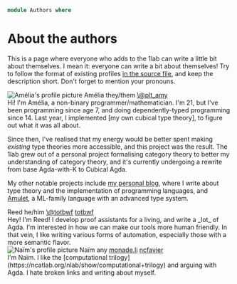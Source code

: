 ```agda
module Authors where
```

# About the authors

This is a page where everyone who adds to the 1lab can write a little
bit about themselves. I mean it: everyone can write a bit about
themselves! Try to follow the format of existing profiles [in the source
file], and keep the description short. Don't forget to mention your
pronouns.

[in the source file]: https://github.com/plt-amy/1lab/blob/main/src/Authors.lagda.md?plain=1

<!-- KEEP THIS SVG HERE -->

<svg width="0" height="0">
  <clipPath id="squircle" clipPathUnits="objectBoundingBox">
    <path
      fill="red"
      stroke="none"
      d="M 0,0.5 C 0,0 0,0 0.5,0 S 1,0 1,0.5 1,1 0.5,1 0,1 0,0.5"
    />
  </clipPath>
</svg>

<!-- ALTERNATE pfp-left AND pfp-right CLASSES FOR EACH PROFILE -->

<div class="profile pfp-left">
<div class="profile-pfp">
<img alt="Amélia's profile picture" src="static/pfps/amelia.png" />
<span class="profile-name">Amélia</span>
<span class="profile-pronouns">they/them</span>
<span><a href="https://twitter.com/plt_amy">\@plt_amy</a></span>
</div>

<div class="profile-profile">
Hi! I'm Amélia, a non-binary programmer/mathematician. I'm 21, but I've
been programming since age 7, and doing dependently-typed programming
since 14. Last year, I implemented [my own cubical type theory], to
figure out what it was all about.

Since then, I've realised that my energy would be better spent making
_existing_ type theories more accessible, and this project was the
result. The 1lab grew out of a personal project formalising category
theory to better my understanding of category theory, and it's currently
undergoing a rewrite from base Agda-with-K to Cubical Agda.

[my own cubical type theory]: https://git.amelia.how/amelia/cubical

My other notable projects include [my personal blog], where I write
about type theory and the implementation of programming languages, and
[Amulet], a ML-family language with an advanced type system.

[my personal blog]: https://amelia.how
[Amulet]: https://amulet.works
</div>
</div>

<div class="profile pfp-right">
<div class="profile-pfp">
<span class="profile-name">Reed</span>
<span class="profile-pronouns">he/him</span>
<span><a href="https://twitter.com/totbwf">\@totbwf</a></span>
<span><a href="https://github.com/totbwf">totbwf</a></span>
</div>

<div class="profile-profile">
Hey! I'm Reed! I develop proof assistants for a living, and write a _lot_ of Agda.
I'm interested in how we can make our tools more human friendly. In that vein,
I like writing various forms of automation, especially those with a more
semantic flavor.
</div>
</div>

<div class="profile pfp-left">
<div class="profile-pfp">
<img alt="Naïm's profile picture" src="https://www.gravatar.com/avatar/1fea7494d69948ab0a50d9ee9318ae50?s=128&r=g" />
<span class="profile-name">Naïm</span>
<span class="profile-pronouns">any</span>
<span><a href="https://monade.li">monade.li</a></span>
<span><a href="https://github.com/ncfavier">ncfavier</a></span>
</div>

<div class="profile-profile">
I'm Naïm. I like the [computational trilogy](https://ncatlab.org/nlab/show/computational+trilogy)
and arguing with Agda. I hate broken links and writing about myself.
</div>
</div>
